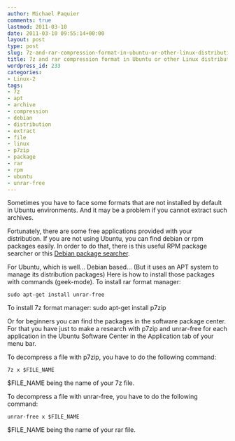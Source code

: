 ```yaml
---
author: Michael Paquier
comments: true
lastmod: 2011-03-10
date: 2011-03-10 09:55:14+00:00
layout: post
type: post
slug: 7z-and-rar-compression-format-in-ubuntu-or-other-linux-distributions
title: 7z and rar compression format in Ubuntu or other Linux distributions
wordpress_id: 233
categories:
- Linux-2
tags:
- 7z
- apt
- archive
- compression
- debian
- distribution
- extract
- file
- linux
- p7zip
- package
- rar
- rpm
- ubuntu
- unrar-free
---
```


Sometimes you have to face some formats that are not installed by default in Ubuntu environments.
And it may be a problem if you cannot extract such archives.

Fortunately, there are some free applications provided with your distribution.
If you are not using Ubuntu, you can find debian or rpm packages easily.
In order to do that, there is this useful RPM package searcher
or this [Debian package searcher](http://www.debian.org/distrib/packages.en.html).

For Ubuntu, which is well... Debian based... (But it uses an APT system to manage its distribution packages)
Here is how to install those packages with commands (geek-mode).
To install rar format manager:

    sudo apt-get install unrar-free

To install 7z format manager:
    sudo apt-get install p7zip

Or for beginners you can find the packages in the software package center.
For that you have just to make a research with p7zip and unrar-free for each application in the Ubuntu Software Center in the Application tab of your menu bar.

To decompress a file with p7zip, you have to do the following command:

    7z x $FILE_NAME

$FILE\_NAME being the name of your 7z file.

To decompress a file with unrar-free, you have to do the following command:

    unrar-free x $FILE_NAME

$FILE\_NAME being the name of your rar file.

